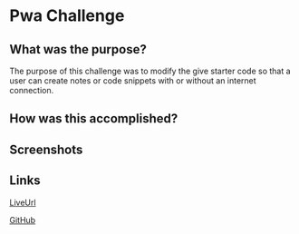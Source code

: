 # Pwa Challenge

## What was the purpose?

The purpose of this challenge was to modify the give starter code so that a user can create notes or code snippets with or without an internet connection.

## How was this accomplished?



## Screenshots

## Links

[LiveUrl](https://pwa-demo-uoex.onrender.com)


[GitHub](https://github.com/Bryson987081/pwa-challange)
